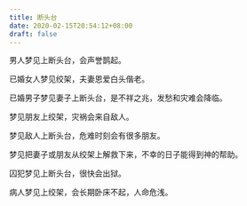 ```yaml
---
title: 断头台
date: 2020-02-15T20:54:12+08:00
draft: false
---
```


男人梦见上断头台，会声誉鹊起。<br>


已婚女人梦见绞架，夫妻恩爱白头偕老。<br>


已婚男子梦见妻子上断头台，是不祥之兆，发愁和灾难会降临。<br>


梦见朋友上绞架，灾祸会来自敌人。<br>


梦见敌人上断头台，危难时刻会有很多朋友。<br>


梦见把妻子或朋友从绞架上解救下来，不幸的日子能得到神的帮助。<br>


囚犯梦见上断头台，很快会出狱。<br>


病人梦见上绞架，会长期卧床不起，人命危浅。<br>
